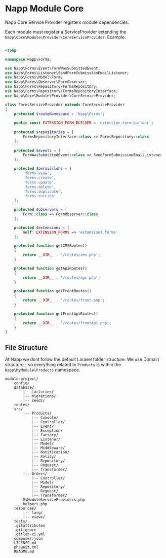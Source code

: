 # Napp Module Core

Napp Core Service Provider registers module dependencies.

Each module must register a ServiceProvider extending the `Napp\Core\Module\Provider\CoreServiceProvider`. Example:

```php

<?php 

namespace Napp\Forms;

use Napp\Forms\Event\FormWasSubmittedEvent;
use Napp\Forms\Listener\SendFormSubmissionEmailListener;
use Napp\Forms\Model\Form;
use Napp\Forms\Observer\FormObserver;
use Napp\Forms\Repository\FormsRepository;
use Napp\Forms\Repository\FormsRepositoryInterface;
use Napp\Core\Module\Provider\CoreServiceProvider;

class FormsServiceProvider extends CoreServiceProvider
{
    protected $routeNamespace = 'Napp\Forms';
    
    public const EXTENSION_FORM_BUILDER = 'extension.form_builder';
    
    protected $repositories = [
        FormsRepositoryInterface::class => FormsRepository::class
    ];
    
    protected $events = [
        FormWasSubmittedEvent::class => SendFormSubmissionEmailListener::class
    ];

    protected $permissions = [
        'forms.view',
        'forms.create',
        'forms.update',
        'forms.delete',
        'forms.duplicate',
        'forms.entries'
    ];

    protected $observers = [
        Form::class => FormObserver::class
    ];

    protected $extensions = [
        self::EXTENSION_FORMS => 'extensions.forms'
    ];

    protected function getCMSRoutes()
    {
        return __DIR__ . '/routes/cms.php';
    }

    protected function getApiRoutes()
    {
        return __DIR__ . '/routes/api.php';
    }

    protected function getFrontRoutes()
    {
        return __DIR__ . '/routes/front.php';
    }

    protected function getFrontApiRoutes()
    {
        return __DIR__ . '/routes/frontApi.php';
    }
}

```


## File Structure

At Napp we dont follow the default Laravel folder structure. We use Domain structure - so everything related to `Products` is within the `Napp\MyModule\Products` namespace. 


```
module-project/
	config/
	database/
		|-- factories/
		|-- migrations/
		|-- seeds/
	routes/
	src/
		|-- Products/
			|-- Console/
			|-- Controller/
			|-- Event/
			|-- Exception/
			|-- Factory/
			|-- Listener/
			|-- Model/
			|-- Middleware/
			|-- Notification/
			|-- Policy/
			|-- Repository/
			|-- Request/
			|-- Transformer/
		|-- Orders/
			|-- Controller/
			|-- Model/
			|-- Repository/
			|-- Request/
			|-- Transformer/
		MyModuleServiceProviders.php
		helpers.php
	resources/
		|-- lang/
		|-- views/
	tests/
	.gitattributes
	.gitignore
	.gitlab-ci.yml
	composer.json
	LICENSE.md
	phpunit.xml
	README.md
```
